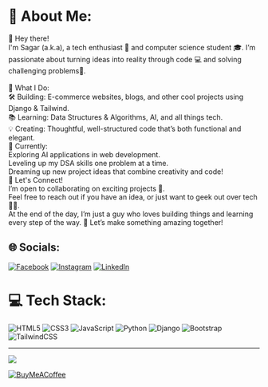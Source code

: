 # 💫 About Me:
👋 Hey there!<br>I'm Sagar (a.k.a), a tech enthusiast 🚀 and computer science student 🎓. I’m passionate about turning ideas into reality through code 💻 and solving challenging problems🤖.<br><br>🌟 What I Do:<br>🛠️ Building: E-commerce websites, blogs, and other cool projects using Django & Tailwind.<br>📚 Learning: Data Structures & Algorithms, AI, and all things tech.<br>💡 Creating: Thoughtful, well-structured code that’s both functional and elegant.<br>🌱 Currently:<br>Exploring AI applications in web development.<br>Leveling up my DSA skills one problem at a time.<br>Dreaming up new project ideas that combine creativity and code!<br>🤝 Let's Connect!<br>I’m open to collaborating on exciting projects 🌟.<br>Feel free to reach out if you have an idea, or just want to geek out over tech 🧑‍💻.<br>At the end of the day, I’m just a guy who loves building things and learning every step of the way. 💬 Let’s make something amazing together!


## 🌐 Socials:
[![Facebook](https://img.shields.io/badge/Facebook-%231877F2.svg?logo=Facebook&logoColor=white)](https://facebook.com/sagardonut) [![Instagram](https://img.shields.io/badge/Instagram-%23E4405F.svg?logo=Instagram&logoColor=white)](https://instagram.com/sagardonut) [![LinkedIn](https://img.shields.io/badge/LinkedIn-%230077B5.svg?logo=linkedin&logoColor=white)](https://linkedin.com/in/sagar-shah-928023277) 

# 💻 Tech Stack:
![HTML5](https://img.shields.io/badge/html5-%23E34F26.svg?style=for-the-badge&logo=html5&logoColor=white) ![CSS3](https://img.shields.io/badge/css3-%231572B6.svg?style=for-the-badge&logo=css3&logoColor=white) ![JavaScript](https://img.shields.io/badge/javascript-%23323330.svg?style=for-the-badge&logo=javascript&logoColor=%23F7DF1E) ![Python](https://img.shields.io/badge/python-3670A0?style=for-the-badge&logo=python&logoColor=ffdd54) ![Django](https://img.shields.io/badge/django-%23092E20.svg?style=for-the-badge&logo=django&logoColor=white) ![Bootstrap](https://img.shields.io/badge/bootstrap-%238511FA.svg?style=for-the-badge&logo=bootstrap&logoColor=white) ![TailwindCSS](https://img.shields.io/badge/tailwindcss-%2338B2AC.svg?style=for-the-badge&logo=tailwind-css&logoColor=white)

---
[![](https://visitcount.itsvg.in/api?id=sagardonut&icon=0&color=0)](https://visitcount.itsvg.in)

  [![BuyMeACoffee](https://img.shields.io/badge/Buy%20Me%20a%20Coffee-ffdd00?style=for-the-badge&logo=buy-me-a-coffee&logoColor=black)](https://buymeacoffee.com/sagarshah) 

  
<!-- Proudly created with GPRM ( https://gprm.itsvg.in ) -->
